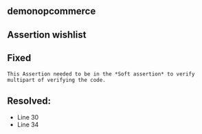 ## demonopcommerce
## Assertion wishlist
## Fixed

```
This Assertion needed to be in the *Soft assertion* to verify multipart of verifying the code.
```
## Resolved:
* Line 30
* Line 34
